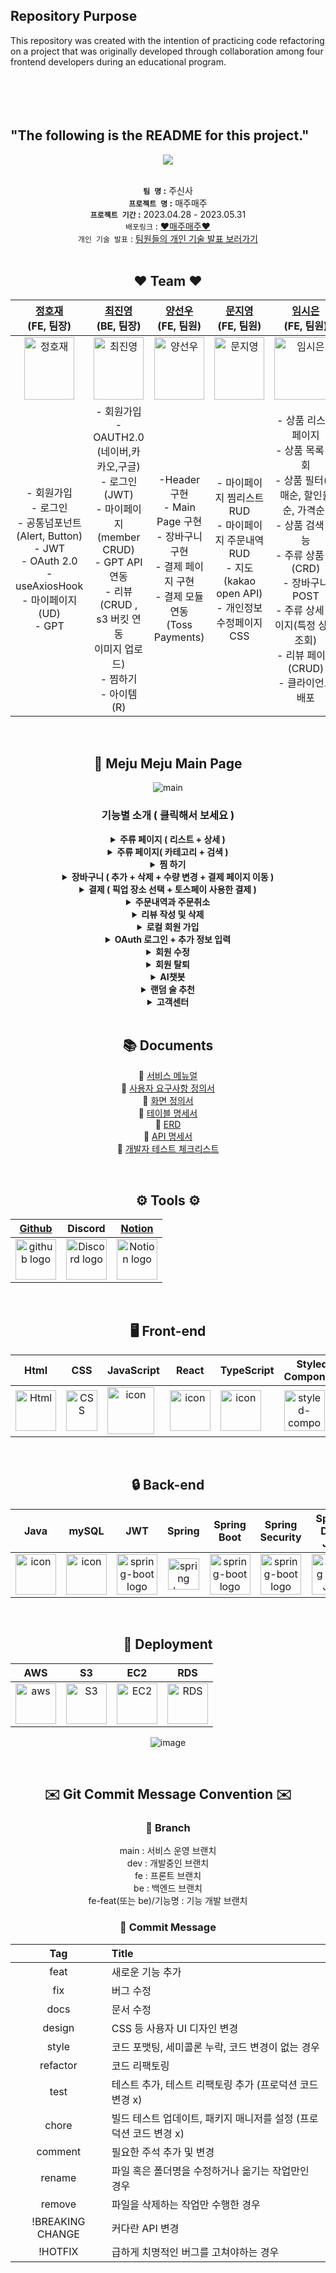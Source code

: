 ## Repository Purpose

This repository was created with the intention of practicing code refactoring on a project that was originally developed through collaboration among four frontend developers during an educational program.
<br>
<br>
<br>
<br>
<br>



## "The following is the README for this project."

<div align="center"> 
  
<img src="https://user-images.githubusercontent.com/120298421/235462156-5259531a-4f4c-4a20-83ab-03c69a41d098.png"></br>
</br>

**`팀 명` :** 주신사 </br>
**`프로젝트 명` :** 매주매주 </br>
**`프로젝트 기간` :** 2023.04.28 - 2023.05.31 </br>
`배포링크` :  [ ❤️매주매주❤️ ](http://meju-meju.s3-website.ap-northeast-2.amazonaws.com/) </br>
`개인 기술 발표` : [팀원들의 개인 기술 발표 보러가기](https://www.youtube.com/watch?v=Syx-0-BSedY) <br/>
</br>

## ❤️ Team ❤️

| <a href="https://github.com/JHJFE" target="_blank">정호재</a><br>(FE, 팀장) | <a href="https://github.com/jy3026" target="_blank">최진영</a><br>(BE, 팀장) | <a href="https://github.com/sunwoo020" target="_blank">양선우</a><br>(FE, 팀원) | <a href="https://github.com/mongzii" target="_blank">문지영</a><br>(FE, 팀원) | <a href="https://github.com/sineTlsl" target="_blank">임시은</a><br>(FE, 팀원) | <a href="https://github.com/taegyun0903" target="_blank">임태균</a><br>(BE, 팀원) | <a href="https://github.com/KYOOKANG" target="_blank">고유강</a><br>(BE, 팀원) |
| :--: | :--: | :--: | :--: | :--: | :--: | :--: |
| <img alt="정호재" src="https://github.com/codestates-seb/seb43_main_006/assets/119927651/e9018ca5-1b0b-4455-a82c-b225dc7982a5" height="100" width="80"> | <img alt="최진영" src="https://github.com/codestates-seb/seb43_main_006/assets/89833446/96dfa1be-e63d-4ac0-a902-575d335455b3" height="100" width="80"> | <img alt="양선우" src="https://github.com/codestates-seb/seb43_main_006/assets/120298421/15c87040-9208-4dc2-adde-14cda5f04c98" height="100" width="80"> | <img alt="문지영" src="https://github.com/codestates-seb/seb43_main_006/assets/120315387/d44c254a-e755-4a87-a365-a4c2d05dfb25" height="100" width="80"> | <img alt="임시은" src="https://github.com/codestates-seb/seb43_main_006/assets/97720335/8101d42e-81b6-4587-8cf2-ca3a454f1c7a" height="100" width="100"> | <img alt="임태균" src="https://github.com/codestates-seb/seb43_main_006/assets/120002507/c6035ea6-afc2-40ec-b55d-93dadcc77124" height="100" width="80"> | <img alt="고유강" src="https://github.com/codestates-seb/seb43_main_006/assets/89833446/096605f8-06e4-41c0-9321-3fed3cd77197" height="100" width="80"> 
|- 회원가입 </br> - 로그인 </br> - 공통넘포넌트(Alert, Button) </br> - JWT </br> - OAuth 2.0  </br> - useAxiosHook </br> - 마이페이지(UD)</br> - GPT| - 회원가입 </br> - OAUTH2.0</br>(네이버,카카오,구글) </br> - 로그인(JWT) </br> - 마이페이지</br>(member CRUD) </br> - GPT API연동 </br> - 리뷰(CRUD ,</br>s3 버킷 연동 </br>이미지 업로드)</br> - 찜하기 </br> - 아이템(R) </br>|-Header 구현 </br> - Main Page 구현 </br> - 장바구니 구현 </br> - 결제 페이지 구현 </br> - 결제 모듈 연동</br>(Toss Payments)| - 마이페이지 찜리스트 RUD </br> - 마이페이지 주문내역 RUD </br> - 지도(kakao open API) </br>- 개인정보수정페이지 CSS </br> | - 상품 리스트 페이지 </br> - 상품 목록 조회 </br> - 상품 필터(판매순, 할인율순, 가격순) </br> - 상품 검색 기능 </br> - 주류 상품 찜(CRD) </br> - 장바구니 POST </br> - 주류 상세 페이지(특정 상품 조회) </br> - 리뷰 페이지(CRUD) </br> - 클라이언트 배포 </br> | - AWS 배포 담당 </br> - 아이템(CUD) </br> - 카트(CRUD) </br> | - 매장(CRUD) </br> - 주문 정보 관리(CRD) </br> - 결제 연동 </br>(Tosspayments) </br>

<br/>

## 📄 Meju Meju Main Page
![main](https://github.com/codestates-seb/seb43_main_006/assets/89833446/0e47e591-462c-4433-bca5-7d6dca0be9c2)

### 기능별 소개 ( 클릭해서 보세요 )

<details>
<summary><b>주류 페이지 ( 리스트 + 상세 )</b></summary>
<div markdown="1"><br/>

![ItemList](https://github.com/codestates-seb/seb43_main_006/assets/89833446/dfa6bf5b-0065-43cc-ae85-af702ce61688.gif)
<br/>
  
주류에 대한 다양한 정보를 제공합니다. <br/>

</div>
</details>

<details>
<summary><b>주류 페이지( 카테고리 + 검색 )</b></summary>
<div markdown="1"><br/>

![ItemCategoryandsearch](https://github.com/codestates-seb/seb43_main_006/assets/89833446/5d57d073-0765-490a-996f-d24e96387309.gif)

<br/>
  
주류를 카테고리별로 분류하고 검색할 수 있습니다. 이 기능을 통해 원하는 주류를 손쉽게 찾을 수 있습니다. <br/>
  
</div>
</details>

<details>
<summary><b>찜 하기</b></summary>
<div markdown="1"><br/>

![찜하기](https://github.com/codestates-seb/seb43_main_006/assets/89833446/275d5a5d-45a3-4221-9980-9573d33a0246)

<br/>
  
원하는 주류를 찜 리스트에 추가할 수 있습니다. 이를 통해 즐겨찾는 주류를 손쉽게 관리하고, 필요할 때 언제든지 찾아볼 수 있습니다. <br/>
  
</div>
</details>

<details>
<summary><b>장바구니 ( 추가 + 삭제 + 수량 변경 + 결제 페이지 이동 ) </b></summary>
<div markdown="1"><br/>

![장바구니](https://github.com/codestates-seb/seb43_main_006/assets/89833446/482730cb-fa6a-410a-8a20-05268288103a)

<br/>
  
장바구니에 주류를 추가하고, 삭제하며, 수량을 변경할 수 있습니다. 또한, 결제 페이지로 이동하여 주류를 구매할 수 있습니다. 이를 통해 편리하게 주류를 선택하고 구매할 수 있습니다. <br/>
  
</div>
</details>

<details>
<summary><b>결제 ( 픽업 장소 선택 + 토스페이 사용한 결제 )</b></summary>
<div markdown="1"><br/>

![결제](https://github.com/codestates-seb/seb43_main_006/assets/89833446/eb295356-2a94-41b0-a806-a050f16a6d81)

<br/>
  
주류 구매를 위해 픽업 장소를 선택하고, 토스페이를 사용하여 결제를 완료할 수 있습니다. 이를 통해 편리하게 주류를 구매하고 픽업할 수 있습니다. <br/>
  
</div>
</details>

<details>
<summary><b>주문내역과 주문취소</b></summary>
<div markdown="1"><br/>

![주문내역과 주문취소](https://github.com/codestates-seb/seb43_main_006/assets/89833446/a253f78e-9830-4a76-80c2-5df151d31ecc)

<br/>
  
마이페이지에서는 주문 내역을 확인할 수 있으며, 원하는 주문을 취소할 수도 있습니다. 이를 통해 손쉽게 주문 상태를 파악하고 필요에 따라 주문을 관리할 수 있습니다. <br/>
  
</div>
</details>

<details>
<summary><b>리뷰 작성 및 삭제</b></summary>
<div markdown="1"><br/>

![리뷰 달기 + 삭제](https://github.com/codestates-seb/seb43_main_006/assets/89833446/cdc4143d-a171-4f57-97ce-181d3332862f)

<br/>
  
제품이나 서비스에 대한 솔직한 의견을 남기고 다른 이용자들과 공유할 수 있습니다. <br/>
  
</div>
</details>

<details>
<summary><b>로컬 회원 가입</b></summary>
<div markdown="1"><br/>

![로컬회원가입](https://github.com/codestates-seb/seb43_main_006/assets/89833446/b5e979ea-86d1-43bd-a063-50248e13ef5e)
  
<br/>
  
회원가입을 통해 매주매주 사이트 시스템을 활용하실 수 있습니다. 이를 통해 지속적으로 사이트의 다양한 기능과 혜택을 이용하실 수 있습니다. <br/>
  
</div>
</details>

<details>
<summary><b>OAuth 로그인 + 추가 정보 입력</b></summary>
<div markdown="1"><br/>

![오어스 회원가입](https://github.com/codestates-seb/seb43_main_006/assets/89833446/953749aa-b98f-4984-b14f-677f8ab676f9)

<br/>
  
OAuth를 통해 간편하게 로그인할 수 있습니다. <br/>
  
</div>
</details>

<details>
<summary><b>회원 수정</b></summary>
<div markdown="1"><br/>

![회원 수정](https://github.com/codestates-seb/seb43_main_006/assets/89833446/f0dd7384-862a-44ab-8309-a3e67a65ca2f)

<br/>
  
회원 정보 수정 기능을 구현하였습니다. 개인 정보를 업데이트하고 필요한 변경 사항을 반영할 수 있습니다.  <br/>
  
</div>
</details>


<details>
<summary><b>회원 탈퇴</b></summary>
<div markdown="1"><br/>

![회원 탈퇴](https://github.com/codestates-seb/seb43_main_006/assets/89833446/70be7a0b-4cec-481c-a0cc-cc5164543049)

<br/>
  
회원탈퇴 기능을 구현하였습니다. 원하실 경우 사이트에서 간편하게 회원탈퇴를 진행하실 수 있습니다. <br/>
  
</div>
</details>

<details>
<summary><b>AI챗봇</b></summary>
<div markdown="1"><br/>

![지피티](https://github.com/codestates-seb/seb43_main_006/assets/89833446/21950e44-e2fa-4613-9a79-4efc617918e7)


<br/>
  
GPT API를 이용하여 챗봇을 구현하였습니다. 이제 궁금한 점이나 질문이 있으시면 언제든지 물어보실 수 있습니다. <br/>
  
</div>
</details>

<details>
<summary><b>랜덤 술 추천</b></summary>
<div markdown="1"><br/>

![랜덤 술 추천](https://github.com/codestates-seb/seb43_main_006/assets/89833446/eb40f77f-3a0c-44bd-b704-edbbe156f8f9)

<br/>
  
메인 페이지의 휴대폰 화면에 위치한 "촬영" 버튼을 클릭하여 랜덤으로 주류를 추천받을 수 있습니다. 이 기능을 통해 다양한 주류를 탐색하고 새로운 맛을 경험할 수 있습니다. <br/>
  
</div>
</details>


<details>
<summary><b>고객센터</b></summary>
<div markdown="1"><br/>

![고객센터](https://github.com/codestates-seb/seb43_main_006/assets/89833446/4af47ba3-3e98-4edf-ab15-a73eb9c9d042)

<br/>
  
자주 묻는 질문(FAQ) 섹션에는 다양한 유용한 정보들이 담겨 있습니다. 자주 묻는 질문과 그에 대한 명쾌한 답변을 확인하실 수 있습니다. <br/>
  
</div>
</details>


<br/>


## 📚 Documents

📓 [서비스 메뉴얼](https://www.notion.so/codestates/62386707b0014e6b8c38f244710adca4)<br/>
📕 [사용자 요구사항 정의서](https://cdn.discordapp.com/attachments/1095265921255350284/1112971037500510228/e42aa2f8de37602f.png)<br/>
📗 [화면 정의서](https://codestates.notion.site/789ca0e5dbc7496fbd04970b04018570)<br/>
📘 [테이블 명세서](https://www.notion.so/codestates/ERD-03bdc9b8aa0240df94dc82407023d1b3)<br/>
📙 [ERD](https://www.erdcloud.com/d/Jnpe84PRbuc5vpHfD)<br/>
📔 [API 명세서](https://documenter.getpostman.com/view/25534403/2s93eU2a1P#f16ceb5f-6cfa-46cb-bef8-9e772215a88f)<br/>
📒 [개발자 테스트 체크리스트](https://file.notion.so/f/s/1c1c24d7-ccb7-4daa-99e6-a7125715192d/43%E1%84%80%E1%85%B5-Team-%E1%84%8C%E1%85%AE%E1%84%89%E1%85%B5%E1%86%AB%E1%84%89%E1%85%A1-%E1%84%80%E1%85%A2%E1%84%87%E1%85%A1%E1%86%AF%E1%84%8C%E1%85%A1%E1%84%8E%E1%85%A6%E1%84%8F%E1%85%B3%E1%84%85%E1%85%B5%E1%84%89%E1%85%B3%E1%84%90%E1%85%B33.pdf?id=de750f51-ed78-4b3d-a320-b7ac9a767e2f&table=block&spaceId=82d63a72-8254-4cde-bf1e-b2597b7c099c&expirationTimestamp=1685507891242&signature=i8SWIqObz4Aan1SeSVcyLJn2NqjxbSndT2CLdlVWDns&downloadName=43%E1%84%80%E1%85%B5-Team-%E1%84%8C%E1%85%AE%E1%84%89%E1%85%B5%E1%86%AB%E1%84%89%E1%85%A1-%E1%84%80%E1%85%A2%E1%84%87%E1%85%A1%E1%86%AF%E1%84%8C%E1%85%A1%E1%84%8E%E1%85%A6%E1%84%8F%E1%85%B3%E1%84%85%E1%85%B5%E1%84%89%E1%85%B3%E1%84%90%E1%85%B33.pdf)<br/>

<br/>



## ⚙️ Tools ⚙️ 
| <a href="https://github.com/codestates-seb/seb43_main_006" target="_blank">Github</a> | Discord |<a href="https://www.notion.so/codestates/de750f51ed784b3da320b7ac9a767e2f" target="_blank">Notion</a>|
| :---: | :---: |:---:|
| <img alt="github logo" src="https://techstack-generator.vercel.app/github-icon.svg" width="65" height="65"> | <img alt="Discord logo" src="https://assets-global.website-files.com/6257adef93867e50d84d30e2/62595384e89d1d54d704ece7_3437c10597c1526c3dbd98c737c2bcae.svg" height="65" width="65"> |<img alt="Notion logo" src="https://www.notion.so/cdn-cgi/image/format=auto,width=640,quality=100/front-static/shared/icons/notion-app-icon-3d.png" height="65" width="65">|

<br/>

## 🖥️ Front-end
|Html|CSS|JavaScript|React|TypeScript|Styled-<br>Components|axios|Redux-<br>toolkit|
|:---:|:---:|:---:|:---:|:---:|:---:|:---:|:---:|
|<img alt="Html" src ="https://upload.wikimedia.org/wikipedia/commons/thumb/6/61/HTML5_logo_and_wordmark.svg/440px-HTML5_logo_and_wordmark.svg.png" width="65" height="65" />|<div style="display: flex; align-items: flex-start;"><img src="https://user-images.githubusercontent.com/111227745/210204643-4c3d065c-59ec-481d-ac13-cea795730835.png" alt="CSS" width="50" height="65" /></div>|<div style="display: flex; align-items: flex-start;"><img src="https://techstack-generator.vercel.app/js-icon.svg" alt="icon" width="75" height="75" /></div>|<div style="display: flex; align-items: flex-start;"><img src="https://techstack-generator.vercel.app/react-icon.svg" alt="icon" width="65" height="65" /></div>|<div style="display: flex; align-items: flex-start;"><img src="https://techstack-generator.vercel.app/ts-icon.svg" alt="icon" width="65" height="65" /></div>|<div style="display: flex; align-items: flex-start;"><img src="https://styled-components.com/logo.png" alt="styled-components icon" width="65" height="65" /></div>|<div style="display: flex; align-items: flex-start;"><img src="https://axios-http.com/assets/logo.svg" width="65" height="65"/></div>|<div style="display: flex; align-items: flex-start;"><img src="https://techstack-generator.vercel.app/redux-icon.svg" alt="icon" width="65" height="65" /></div>|
</br>

## 🔒 Back-end
|Java|mySQL|JWT|Spring|Spring<br>Boot|Spring<br>Security|Spring<br> Data JPA|OAuth2.0|
|:---:|:---:|:---:|:---:|:---:|:---:|:---:|:---:|
|<div style="display: flex; align-items: flex-start;"><img src="https://techstack-generator.vercel.app/java-icon.svg" alt="icon" width="65" height="65" /></div>|<div style="display: flex; align-items: flex-start;"><img src="https://techstack-generator.vercel.app/mysql-icon.svg" alt="icon" width="65" height="65" /></div>|<img alt="spring-boot logo" src="https://play-lh.googleusercontent.com/3C-hB-KWoyWzZjUnRsXUPu-bqB3HUHARMLjUe9OmPoHa6dQdtJNW30VrvwQ1m7Pln3A" width="65" height="65" >|<img alt="spring logo" src="https://www.vectorlogo.zone/logos/springio/springio-icon.svg" height="50" width="50" >|<img alt="spring-boot logo" src="https://t1.daumcdn.net/cfile/tistory/27034D4F58E660F616" width="65" height="65" >|<img alt="spring-boot logo" src="https://blog.kakaocdn.net/dn/dIQDQP/btqZ09ESd8T/0ibqtotW52OaJS8HznXDQK/img.png" width="65" height="65" >|<img alt="Spring Data JPA" src="https://noticon-static.tammolo.com/dgggcrkxq/image/upload/v1609094551/noticon/gkcjchloc7f7khlsyyyy.png" width="65" height="65" >|<img alt="OAuth2.0" src="https://github.com/codestates-seb/seb43_main_006/assets/89833446/296ce6f5-8e3b-405b-8b21-19c8d0cb91e7" width="65" height="65" >|
</br>

## 🎁 Deployment
|AWS|S3|EC2|RDS|
|:---:|:---:|:---:|:---:|
|<div style="display: flex; align-items: flex-start;"><img src="https://techstack-generator.vercel.app/aws-icon.svg" alt="aws" width="65" height="65" /></div>| <img alt="S3" src="https://noticon-static.tammolo.com/dgggcrkxq/image/upload/v1567064876/noticon/sb5llmvfubuceldbkmx8.png" width="65" height="65" >| <img alt="EC2" src="https://noticon-static.tammolo.com/dgggcrkxq/image/upload/v1566914173/noticon/kos1xkevxtr81zgwvyoe.svg" width="65" height="65" >|<img alt="RDS" src="https://user-images.githubusercontent.com/116181346/222353450-5c052bbc-3fe8-4429-bc1c-65ffbc1404ed.png" width="65" height="65" > |

![image](https://github.com/codestates-seb/seb43_main_006/assets/119927651/8ef4191d-a19d-4645-b0c7-7803072baba1)

</br>

## ✉️ Git Commit Message Convention ✉️ 

### 🌿 Branch
main : 서비스 운영 브랜치 </br>
dev : 개발중인 브랜치 </br>
fe : 프론트 브랜치 </br>
be : 백엔드 브랜치 </br>
fe-feat(또는 be)/기능명 : 기능 개발 브랜치 </br>

### 💌 Commit Message
|Tag|Title|
|:---:|:---|
|feat|새로운 기능 추가|
|fix|버그 수정|
|docs|문서 수정|
|design|CSS 등 사용자 UI 디자인 변경|
|style|코드 포맷팅, 세미콜론 누락, 코드 변경이 없는 경우|
|refactor|코드 리팩토링|
|test|테스트 추가, 테스트 리팩토링 추가 (프로덕션 코드 변경 x)|
|chore|빌드 테스트 업데이트, 패키지 매니저를 설정 (프로덕션 코드 변경 x)|
|comment|필요한 주석 추가 및 변경
|rename|파일 혹은 폴더명을 수정하거나 옮기는 작업만인 경우
|remove|파일을 삭제하는 작업만 수행한 경우
|!BREAKING CHANGE|커다란 API 변경
|!HOTFIX|급하게 치명적인 버그를 고쳐야하는 경우
</div>

